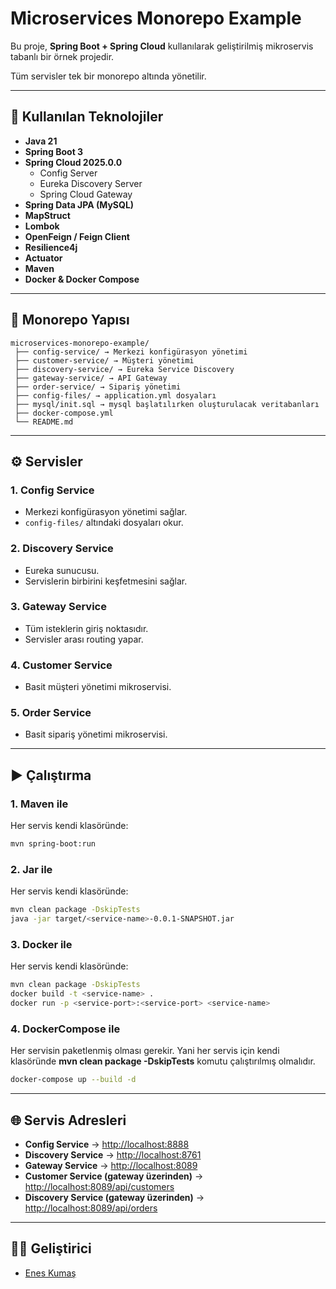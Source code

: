 # Microservices Monorepo Example

Bu proje, **Spring Boot + Spring Cloud** kullanılarak geliştirilmiş mikroservis tabanlı bir örnek projedir.  

Tüm servisler tek bir monorepo altında yönetilir.

---

## 🚀 Kullanılan Teknolojiler

* **Java 21**
* **Spring Boot 3**
* **Spring Cloud 2025.0.0**
    * Config Server
    * Eureka Discovery Server
    * Spring Cloud Gateway
* **Spring Data JPA (MySQL)**
* **MapStruct**
* **Lombok**
* **OpenFeign / Feign Client**
* **Resilience4j**
* **Actuator**
* **Maven**
* **Docker & Docker Compose**

---

## 📂 Monorepo Yapısı

```
microservices-monorepo-example/
 ├── config-service/ → Merkezi konfigürasyon yönetimi
 ├── customer-service/ → Müşteri yönetimi
 ├── discovery-service/ → Eureka Service Discovery
 ├── gateway-service/ → API Gateway
 ├── order-service/ → Sipariş yönetimi
 ├── config-files/ → application.yml dosyaları
 ├── mysql/init.sql → mysql başlatılırken oluşturulacak veritabanları
 ├── docker-compose.yml
 └── README.md
```

---

## ⚙️ Servisler

### 1. Config Service
- Merkezi konfigürasyon yönetimi sağlar.
- `config-files/` altındaki dosyaları okur.

### 2. Discovery Service
- Eureka sunucusu.
- Servislerin birbirini keşfetmesini sağlar.

### 3. Gateway Service
- Tüm isteklerin giriş noktasıdır.
- Servisler arası routing yapar.

### 4. Customer Service
- Basit müşteri yönetimi mikroservisi.

### 5. Order Service
- Basit sipariş yönetimi mikroservisi.

---

## ▶️ Çalıştırma

### 1. Maven ile

Her servis kendi klasöründe:

```bash
mvn spring-boot:run
```

### 2. Jar ile

Her servis kendi klasöründe:

```bash
mvn clean package -DskipTests
java -jar target/<service-name>-0.0.1-SNAPSHOT.jar
```

### 3. Docker ile

Her servis kendi klasöründe:

```bash
mvn clean package -DskipTests
docker build -t <service-name> .
docker run -p <service-port>:<service-port> <service-name>
```

### 4. DockerCompose ile

Her servisin paketlenmiş olması gerekir. Yani her servis için kendi klasöründe **mvn clean package -DskipTests** komutu çalıştırılmış olmalıdır.

```bash
docker-compose up --build -d
```

---

## 🌐 Servis Adresleri

* **Config Service** → [http://localhost:8888](http://localhost:8888)
* **Discovery Service** → [http://localhost:8761](http://localhost:8761)
* **Gateway Service** → [http://localhost:8089](http://localhost:8089)
* **Customer Service (gateway üzerinden)** → [http://localhost:8089/api/customers](http://localhost:8089/api/customers)
* **Discovery Service (gateway üzerinden)** → [http://localhost:8089/api/orders](http://localhost:8089/api/orders)

---

## 👨‍💻 Geliştirici

* [Enes Kumaş](https://github.com/eneskums)
